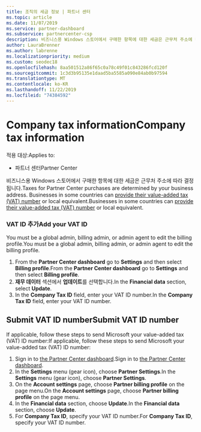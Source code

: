 ```yaml
---
title: 조직의 세금 정보 | 파트너 센터
ms.topic: article
ms.date: 11/07/2019
ms.service: partner-dashboard
ms.subservice: partnercenter-csp
description: 비즈니스용 Windows 스토어에서 구매한 항목에 대한 세금은 근무처 주소에 따라 결정됩니다. 다음 국가에 있는 사업장에서는 VAT 번호나 이에 상응하는 현지 번호를 제공할 수 있습니다.
author: LauraBrenner
ms.author: labrenne
ms.localizationpriority: medium
ms.custom: seodec18
ms.openlocfilehash: 8aa501512a86f65c0a78c49f01c843286fcd120f
ms.sourcegitcommit: 1c3d3b95135e1daad5ba5585a090e84ab0b97594
ms.translationtype: MT
ms.contentlocale: ko-KR
ms.lasthandoff: 11/22/2019
ms.locfileid: "74384592"
---
```

# <a name="company-tax-information"></a><span data-ttu-id="9d710-104">Company tax information</span><span class="sxs-lookup"><span data-stu-id="9d710-104">Company tax information</span></span>

<span data-ttu-id="9d710-105">적용 대상:</span><span class="sxs-lookup"><span data-stu-id="9d710-105">Applies to:</span></span>

- <span data-ttu-id="9d710-106">파트너 센터</span><span class="sxs-lookup"><span data-stu-id="9d710-106">Partner Center</span></span>

<span data-ttu-id="9d710-107">비즈니스용 Windows 스토어에서 구매한 항목에 대한 세금은 근무처 주소에 따라 결정됩니다.</span><span class="sxs-lookup"><span data-stu-id="9d710-107">Taxes for Partner Center purchases are determined by your business address.</span></span> <span data-ttu-id="9d710-108">Businesses in some countries can [provide their value-added tax (VAT) number](#submit-vat-id-number) or local equivalent.</span><span class="sxs-lookup"><span data-stu-id="9d710-108">Businesses in some countries can [provide their value-added tax (VAT) number](#submit-vat-id-number) or local equivalent.</span></span>

### <a name="add-your-vat-id"></a><span data-ttu-id="9d710-109">VAT ID 추가</span><span class="sxs-lookup"><span data-stu-id="9d710-109">Add your VAT ID</span></span>

<span data-ttu-id="9d710-110">You must be a global admin, billing admin, or admin agent to  edit the billing profile.</span><span class="sxs-lookup"><span data-stu-id="9d710-110">You must be a global admin, billing admin, or admin agent to  edit the billing profile.</span></span>

1.  <span data-ttu-id="9d710-111">From the **Partner Center dashboard** go to  **Settings** and then select **Billing profile**.</span><span class="sxs-lookup"><span data-stu-id="9d710-111">From the **Partner Center dashboard** go to  **Settings** and then select **Billing profile**.</span></span>
2.  <span data-ttu-id="9d710-112">**재무 데이터** 섹션에서 **업데이트**를 선택합니다.</span><span class="sxs-lookup"><span data-stu-id="9d710-112">In the **Financial data** section, select **Update**.</span></span>
3.  <span data-ttu-id="9d710-113">In the **Company Tax ID** field, enter your VAT ID number.</span><span class="sxs-lookup"><span data-stu-id="9d710-113">In the **Company Tax ID** field, enter your VAT ID number.</span></span>

## <a name="submit-vat-id-number"></a><span data-ttu-id="9d710-114">Submit VAT ID number</span><span class="sxs-lookup"><span data-stu-id="9d710-114">Submit VAT ID number</span></span>

<span data-ttu-id="9d710-115">If applicable, follow these steps to send Microsoft your value-added tax (VAT) ID number:</span><span class="sxs-lookup"><span data-stu-id="9d710-115">If applicable, follow these steps to send Microsoft your value-added tax (VAT) ID number:</span></span>

1. <span data-ttu-id="9d710-116">Sign in to [the Partner Center dashboard](https://partner.microsoft.com/dashboard/).</span><span class="sxs-lookup"><span data-stu-id="9d710-116">Sign in to [the Partner Center dashboard](https://partner.microsoft.com/dashboard/).</span></span>
2. <span data-ttu-id="9d710-117">In the **Settings** menu (gear icon), choose **Partner Settings**.</span><span class="sxs-lookup"><span data-stu-id="9d710-117">In the **Settings** menu (gear icon), choose **Partner Settings**.</span></span>
3. <span data-ttu-id="9d710-118">On the **Account settings** page, choose **Partner billing profile** on the page menu.</span><span class="sxs-lookup"><span data-stu-id="9d710-118">On the **Account settings** page, choose **Partner billing profile** on the page menu.</span></span>
4. <span data-ttu-id="9d710-119">In the **Financial data** section, choose **Update**.</span><span class="sxs-lookup"><span data-stu-id="9d710-119">In the **Financial data** section, choose **Update**.</span></span>
5. <span data-ttu-id="9d710-120">For **Company Tax ID**, specify your VAT ID number.</span><span class="sxs-lookup"><span data-stu-id="9d710-120">For **Company Tax ID**, specify your VAT ID number.</span></span>
